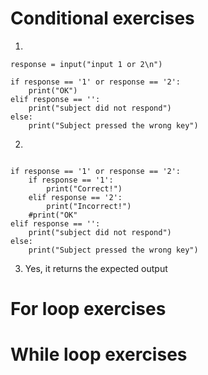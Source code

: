 # Conditional exercises

1. 
```
response = input("input 1 or 2\n")

if response == '1' or response == '2':
    print("OK")
elif response == '':
    print("subject did not respond")
else:
    print("Subject pressed the wrong key")
```

2. 
```response = input("input 1 or 2\n")

if response == '1' or response == '2':
    if response == '1':
        print("Correct!")
    elif response == '2':
        print("Incorrect!")
    #print("OK"
elif response == '':
    print("subject did not respond")
else:
    print("Subject pressed the wrong key")
```

3. Yes, it returns the expected output 

# For loop exercises

# While loop exercises

